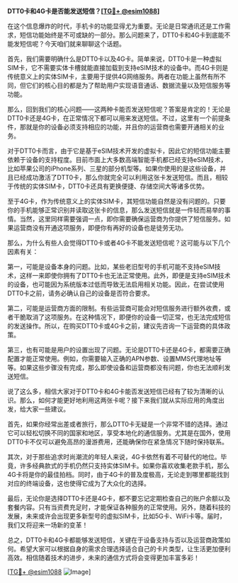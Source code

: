 **DTT0卡和4G卡是否能发送短信？[[TG💪+ @esim1088](https://t.me/s/esim1088)]**

在这个信息爆炸的时代，手机卡的功能显得尤为重要。无论是日常通讯还是工作需求，短信功能始终是不可或缺的一部分。那么问题来了，DTT0卡和4G卡到底能不能发短信呢？今天咱们就来聊聊这个话题。

首先，我们需要明确什么是DTT0卡以及4G卡。简单来说，DTT0卡是一种虚拟SIM卡，它不需要实体卡槽就能直接加载到支持eSIM技术的设备中。而4G卡则是传统意义上的实体SIM卡，主要用于提供4G网络服务。两者在功能上虽然有所不同，但它们的核心目的都是为了帮助用户实现语音通话、数据流量以及短信服务等功能。

那么，回到我们的核心问题——这两种卡能否发送短信呢？答案是肯定的！无论是DTT0卡还是4G卡，在正常情况下都可以用来发送短信。不过，这里有一个前提条件，那就是你的设备必须支持相应的功能，并且你的运营商也需要开通相关的业务。

对于DTT0卡而言，由于它是基于eSIM技术开发的虚拟卡，因此它的短信功能主要依赖于设备的支持程度。目前市面上大多数高端智能手机都已经支持eSIM技术，比如苹果公司的iPhone系列、三星的部分机型等。如果你使用的是这些设备，并且已经成功激活了DTT0卡，那么你就完全可以利用这张卡发送短信。而且，相较于传统的实体SIM卡，DTT0卡还具有更换便捷、存储空间大等诸多优势。

至于4G卡，作为传统意义上的实体SIM卡，其短信功能自然是没有问题的。只要你的手机能够正常识别并读取这张卡的信息，那么发送短信就是一件轻而易举的事情。当然，这里同样需要强调一点，即你需要确保运营商为你提供了短信服务。如果运营商没有开通这项服务，即便你有再好的设备也是徒劳无功。

那么，为什么有些人会觉得DTT0卡或者4G卡不能发送短信呢？这可能与以下几个因素有关：

第一，可能是设备本身的问题。比如，某些老旧型号的手机可能不支持eSIM技术，这样一来即使你拥有了DTT0卡也无法正常使用。此外，即便是支持eSIM技术的设备，也可能因为系统版本过低而导致无法启用相关功能。因此，在尝试使用DTT0卡之前，请务必确认自己的设备是否符合要求。

第二，可能是运营商方面的限制。有些运营商可能会对短信服务进行额外收费，或者干脆取消了这项服务。在这种情况下，即便你的设备一切正常，也无法完成短信的发送操作。所以，在购买DTT0卡或4G卡之前，建议先咨询一下运营商的具体政策。

第三，也有可能是用户的设置出现了问题。无论是DTT0卡还是4G卡，都需要正确配置才能正常使用。例如，你需要输入正确的APN参数、设置MMS代理地址等等。如果这些步骤没有完成，那么即使设备和运营商都没有问题，你也无法顺利发送短信。

说了这么多，相信大家对于DTT0卡和4G卡能否发送短信已经有了较为清晰的认识。那么，如何才能更好地利用这两张卡呢？接下来我们就从实际应用的角度出发，给大家一些建议。

首先，如果你经常出差或者旅行，那么DTT0卡无疑是一个非常不错的选择。通过它可以轻松切换不同的国家和地区，享受本地化的通信服务。尤其是在国外，使用DTT0卡不仅可以避免高昂的漫游费用，还能确保你在紧急情况下随时保持联系。

其次，对于那些追求时尚潮流的年轻人来说，4G卡依然有着不可替代的地位。毕竟，许多经典款式的手机仍然只支持实体SIM卡。如果你喜欢收集老款手机，那么4G卡将是你的最佳拍档。同时，由于4G卡的普及度极高，无论走到哪里都能找到对应的终端设备，这也使得它成为了大众化的选择。

最后，无论你是选择DTT0卡还是4G卡，都不要忘记定期检查自己的账户余额以及套餐内容。只有当资费充足时，才能保证各种服务的正常使用。另外，随着科技的发展，未来或许会出现更多新型号的虚拟SIM卡，比如5G卡、WiFi卡等。届时，我们又将迎来一场新的变革！

总之，DTT0卡和4G卡都能够发送短信，关键在于设备支持与否以及运营商政策如何。希望大家可以根据自身的需求合理选择适合自己的卡片类型，让生活更加便利高效。相信随着技术的进步，未来的通信方式将会变得更加丰富多彩！

[[TG💪+ @esim1088](https://t.me/s/esim1088) ![Image](https://i.postimg.cc/4NQfJmqS/Snipaste-2025-05-13-00-14-12.png)]